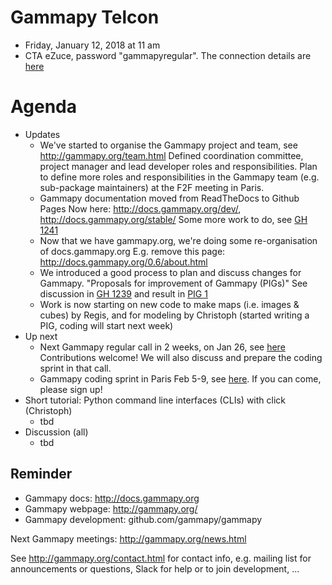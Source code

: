 # Gammapy Telcon

* Friday, January 12, 2018 at 11 am
* CTA eZuce, password "gammapyregular".  The connection details are [here](ConnectionDetails.txt)

# Agenda

* Updates
  * We've started to organise the Gammapy project and team, see http://gammapy.org/team.html
    Defined coordination committee, project manager and lead developer roles and responsibilities.
    Plan to define more roles and responsibilities in the Gammapy team (e.g. sub-package maintainers)
    at the F2F meeting in Paris.
  * Gammapy documentation moved from ReadTheDocs to Github Pages
    Now here: http://docs.gammapy.org/dev/, http://docs.gammapy.org/stable/
    Some more work to do, see [GH 1241](https://github.com/gammapy/gammapy/issues/1241#issuecomment-356444740)
  * Now that we have gammapy.org, we're doing some re-organisation of docs.gammapy.org
    E.g. remove this page: http://docs.gammapy.org/0.6/about.html
  * We introduced a good process to plan and discuss changes for Gammapy.
    "Proposals for improvement of Gammapy (PIGs)"
    See discussion in [GH 1239](https://github.com/gammapy/gammapy/pull/1239)
    and result in  [PIG 1](http://docs.gammapy.org/dev/development/pigs/)
  * Work is now starting on new code to make maps (i.e. images & cubes) by Regis,
    and for modeling by Christoph (started writing a PIG, coding will start next week)
* Up next
  * Next Gammapy regular call in 2 weeks, on Jan 26, see [here](../2018-01-26)
    Contributions welcome! We will also discuss and prepare the coding sprint in that call.
  * Gammapy coding sprint in Paris Feb 5-9, see [here](../2018-02-05).
    If you can come, please sign up!
* Short tutorial: Python command line interfaces (CLIs) with click (Christoph)
  * tbd
* Discussion (all)
  * tbd

## Reminder

* Gammapy docs: http://docs.gammapy.org
* Gammapy webpage: http://gammapy.org/
* Gammapy development: github.com/gammapy/gammapy

Next Gammapy meetings: http://gammapy.org/news.html

See http://gammapy.org/contact.html for contact info, e.g. mailing list
for announcements or questions, Slack for help or to join development, ...
